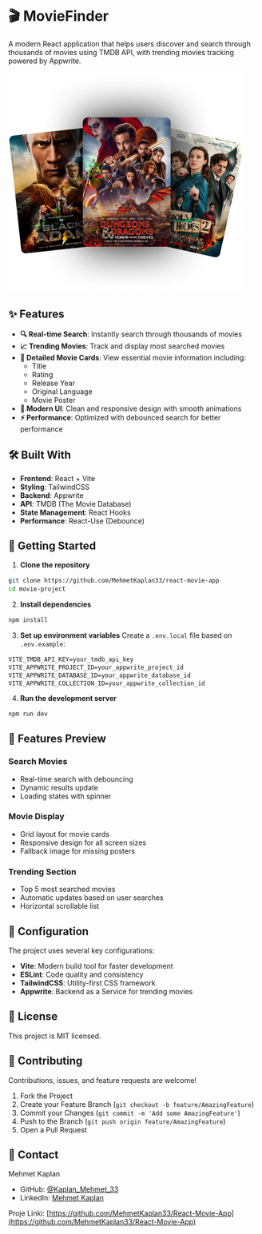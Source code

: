 # 🎬 MovieFinder

A modern React application that helps users discover and search through thousands of movies using TMDB API, with trending movies tracking powered by Appwrite.

![Hero Banner](/public/hero.png)

## ✨ Features

- **🔍 Real-time Search**: Instantly search through thousands of movies
- **📈 Trending Movies**: Track and display most searched movies
- **🎯 Detailed Movie Cards**: View essential movie information including:
  - Title
  - Rating
  - Release Year
  - Original Language
  - Movie Poster
- **💫 Modern UI**: Clean and responsive design with smooth animations
- **⚡ Performance**: Optimized with debounced search for better performance

## 🛠️ Built With

- **Frontend**: React + Vite
- **Styling**: TailwindCSS
- **Backend**: Appwrite
- **API**: TMDB (The Movie Database)
- **State Management**: React Hooks
- **Performance**: React-Use (Debounce)

## 🚀 Getting Started

1. **Clone the repository**
```bash
git clone https://github.com/MehmetKaplan33/react-movie-app
cd movie-project
```

2. **Install dependencies**
```bash
npm install
```

3. **Set up environment variables**
Create a `.env.local` file based on `.env.example`:
```env
VITE_TMDB_API_KEY=your_tmdb_api_key
VITE_APPWRITE_PROJECT_ID=your_appwrite_project_id
VITE_APPWRITE_DATABASE_ID=your_appwrite_database_id
VITE_APPWRITE_COLLECTION_ID=your_appwrite_collection_id
```

4. **Run the development server**
```bash
npm run dev
```

## 📱 Features Preview

### Search Movies
- Real-time search with debouncing
- Dynamic results update
- Loading states with spinner

### Movie Display
- Grid layout for movie cards
- Responsive design for all screen sizes
- Fallback image for missing posters

### Trending Section
- Top 5 most searched movies
- Automatic updates based on user searches
- Horizontal scrollable list

## 🔧 Configuration

The project uses several key configurations:

- **Vite**: Modern build tool for faster development
- **ESLint**: Code quality and consistency
- **TailwindCSS**: Utility-first CSS framework
- **Appwrite**: Backend as a Service for trending movies

## 📝 License

This project is MIT licensed.

## 🤝 Contributing

Contributions, issues, and feature requests are welcome!

1. Fork the Project
2. Create your Feature Branch (`git checkout -b feature/AmazingFeature`)
3. Commit your Changes (`git commit -m 'Add some AmazingFeature'`)
4. Push to the Branch (`git push origin feature/AmazingFeature`)
5. Open a Pull Request

## 💬 Contact

Mehmet Kaplan

- GitHub: [@Kaplan_Mehmet_33]([https://github.com/mehmetkaplan](https://github.com/MehmetKaplan33))
- LinkedIn: [Mehmet Kaplan](https://www.linkedin.com/in/mehmet-kaplan-601013294/)

Proje Linki: [https://github.com/MehmetKaplan33/React-Movie-App](https://github.com/MehmetKaplan33/React-Movie-App)
